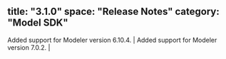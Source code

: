 title: "3.1.0"
space: "Release Notes"
category: "Model SDK"
---

Added support for Modeler version 6.10.4. |
Added support for Modeler version 7.0.2. |
